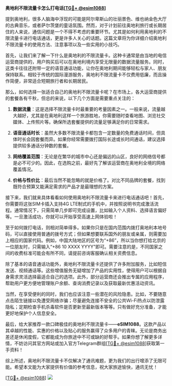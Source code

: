 **奥地利不限流量卡怎么打电话[[TG💪+ @esim1088](https://t.me/s/esim1088)]**

提到奥地利，很多人脑海中浮现的可能是阿尔卑斯山的壮丽景色、维也纳金色大厅的古典音乐，或者萨尔茨堡的童话氛围。然而，对于计划前往奥地利旅行或长期居住的人来说，通信问题是一个不得不考虑的重要环节。尤其是如何利用奥地利的不限流量卡进行电话通话，更是许多人关心的话题。这篇文章将为你详细介绍奥地利不限流量卡的使用方法、注意事项以及一些实用的小技巧。

首先，让我们来了解一下什么是奥地利的不限流量卡。这种卡通常是由当地的电信运营商提供的，用户购买后可以在奥地利境内享受无限量的数据流量服务。同时，这类卡往往还附带一定的语音通话功能，让你在奥地利期间能够轻松与家人、朋友保持联系。相较于传统的国际漫游服务，奥地利不限流量卡不仅费用低廉，而且操作简便，非常适合短期旅行者和长期居民。

那么，如何选择一张适合自己的奥地利不限流量卡呢？在市场上，各大运营商提供的套餐各有千秋，但总的来说，以下几个方面是需要重点关注的：

1. **数据流量**：这是选择不限流量卡时最重要的考量因素之一。一般来说，流量越大越好，尤其是在奥地利这样一个旅游胜地，你需要随时查看地图、浏览社交媒体、上传照片等。确保所选套餐提供的流量足够满足你的日常需求。

2. **语音通话时长**：虽然大多数不限流量卡都包含一定数量的免费通话时间，但具体时长会因套餐而异。如果你经常需要拨打国际长途或长时间通话，建议选择提供较多通话分钟数的套餐。

3. **网络覆盖范围**：无论是在繁华的城市中心还是偏远的山区，良好的网络信号都是必不可少的。因此，在选购之前，最好先了解该运营商在奥地利全境的网络覆盖情况。

4. **价格与性价比**：最后当然不能忽略的就是价格了。对比不同品牌的套餐，找到既符合预算又能满足需求的产品才是最理想的方案。

接下来，我们就来具体看看如何使用奥地利不限流量卡来进行电话通话吧！首先，你需要将这张SIM卡插入支持4G LTE制式的手机中，并按照说明书完成激活流程。通常情况下，只需简单几步即可完成设置，比如输入个人资料、选择语言偏好等。一旦激活成功，你就可以开始享受高速上网体验啦！

至于如何拨打电话，则相对简单得多。如果你只是在国内范围内拨打奥地利本地号码，可以直接使用普通的拨号方式；但如果想要联系国外的朋友或亲属，则需要加上相应的国家代码。例如，中国大陆地区的区号为“+86”，所以当你想打给北京的一位朋友时，只需输入“+86 10 XXXX YYYY”即可。需要注意的是，不同国家之间的收费标准可能会有所不同，请提前咨询客服确认相关资费信息。

除了基本的语音通话功能外，奥地利不限流量卡还提供了许多附加服务，比如短信发送、视频通话等。这些增值服务无疑增加了产品的实用性，使得用户可以根据自身需求灵活选择最适合自己的选项。此外，部分运营商还会推出专属的应用程序，帮助用户更方便地管理账户余额、查询消费记录以及获取最新优惠活动资讯。

当然，在享受便利的同时，我们也应该注意一些潜在的风险隐患。比如，不要随意点击陌生链接以免遭受网络诈骗；尽量避免连接不安全的公共Wi-Fi热点以防泄露隐私；定期检查手机杀毒软件是否更新至最新版本等等。只有做好充分准备，才能更好地保护个人信息安全。

最后，给大家推荐一款口碑极佳的奥地利不限流量卡——**eSIM1088**。这款产品以其卓越的性能、实惠的价格以及贴心的服务赢得了众多用户的青睐。无论是商务出差还是休闲度假，它都能成为你旅途中不可或缺的好帮手。如果你想了解更多详情，不妨访问其官方网站或加入官方Telegram群组[[TG💪+ @esim1088](https://t.me/s/esim1088)]获取第一手资料！

综上所述，奥地利不限流量卡不仅解决了通讯难题，更为我们的出行增添了无限可能。希望本文能为大家提供有价值的参考信息，祝大家旅途愉快，通讯无忧！

[[TG💪+ @esim1088](https://t.me/s/esim1088)] ![](https://i.postimg.cc/4NQfJmqS/Snipaste-2025-05-13-00-14-12.png)